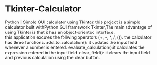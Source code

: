 # Tkinter-Calculator
Python | Simple GUI calculator using Tkinter.
this project is a simple calculator built withPython GUI framework Tkinter,The main advantage of using Tkinter is that it has an object-oriented interface.  
this application excutes the follwing operators (+, -, *, /, ()).
the calculator has three functions.
add_to_calculation(): it updates the input field whenever a number is entered.
evaluate_calculation():it calculates the expression entered in the input field.
clear_field(): it clears the input field and previous calculation using the clear button.

